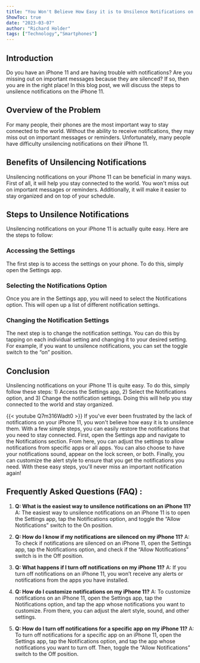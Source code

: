 ```yaml
---
title: "You Won't Believe How Easy it is to Unsilence Notifications on Your iPhone 11!"
ShowToc: true 
date: "2023-03-07"
author: "Richard Holder" 
tags: ["Technology","Smartphones"]
---
```

## Introduction

Do you have an iPhone 11 and are having trouble with notifications? Are you missing out on important messages because they are silenced? If so, then you are in the right place! In this blog post, we will discuss the steps to unsilence notifications on the iPhone 11.

## Overview of the Problem

For many people, their phones are the most important way to stay connected to the world. Without the ability to receive notifications, they may miss out on important messages or reminders. Unfortunately, many people have difficulty unsilencing notifications on their iPhone 11.

## Benefits of Unsilencing Notifications

Unsilencing notifications on your iPhone 11 can be beneficial in many ways. First of all, it will help you stay connected to the world. You won't miss out on important messages or reminders. Additionally, it will make it easier to stay organized and on top of your schedule.

## Steps to Unsilence Notifications

Unsilencing notifications on your iPhone 11 is actually quite easy. Here are the steps to follow:

### Accessing the Settings

The first step is to access the settings on your phone. To do this, simply open the Settings app.

### Selecting the Notifications Option

Once you are in the Settings app, you will need to select the Notifications option. This will open up a list of different notification settings.

### Changing the Notification Settings

The next step is to change the notification settings. You can do this by tapping on each individual setting and changing it to your desired setting. For example, if you want to unsilence notifications, you can set the toggle switch to the “on” position.

## Conclusion

Unsilencing notifications on your iPhone 11 is quite easy. To do this, simply follow these steps: 1) Access the Settings app, 2) Select the Notifications option, and 3) Change the notification settings. Doing this will help you stay connected to the world and stay organized.

{{< youtube Q7m316Wadt0 >}} 
If you've ever been frustrated by the lack of notifications on your iPhone 11, you won't believe how easy it is to unsilence them. With a few simple steps, you can easily restore the notifications that you need to stay connected. First, open the Settings app and navigate to the Notifications section. From here, you can adjust the settings to allow notifications from specific apps or all apps. You can also choose to have your notifications sound, appear on the lock screen, or both. Finally, you can customize the alert style to ensure that you get the notifications you need. With these easy steps, you'll never miss an important notification again!

## Frequently Asked Questions (FAQ) :
1. **Q: What is the easiest way to unsilence notifications on an iPhone 11?**
A: The easiest way to unsilence notifications on an iPhone 11 is to open the Settings app, tap the Notifications option, and toggle the “Allow Notifications” switch to the On position.

2. **Q: How do I know if my notifications are silenced on my iPhone 11?**
A: To check if notifications are silenced on an iPhone 11, open the Settings app, tap the Notifications option, and check if the “Allow Notifications” switch is in the Off position.

3. **Q: What happens if I turn off notifications on my iPhone 11?**
A: If you turn off notifications on an iPhone 11, you won’t receive any alerts or notifications from the apps you have installed.

4. **Q: How do I customize notifications on my iPhone 11?**
A: To customize notifications on an iPhone 11, open the Settings app, tap the Notifications option, and tap the app whose notifications you want to customize. From there, you can adjust the alert style, sound, and other settings.

5. **Q: How do I turn off notifications for a specific app on my iPhone 11?**
A: To turn off notifications for a specific app on an iPhone 11, open the Settings app, tap the Notifications option, and tap the app whose notifications you want to turn off. Then, toggle the “Allow Notifications” switch to the Off position.


